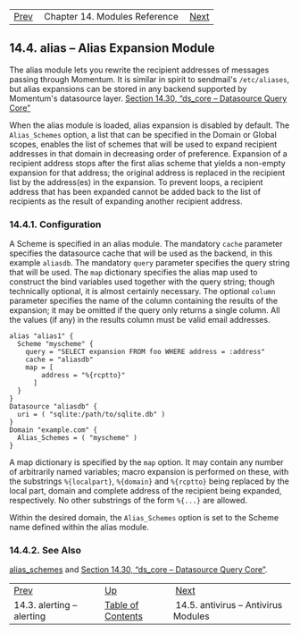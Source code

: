 |     |     |     |
| --- | --- | --- |
| [Prev](modules.alerting)  | Chapter 14. Modules Reference |  [Next](modules.antivirus.php) |

## 14.4. alias – Alias Expansion Module

<a class="indexterm" name="idp17659728"></a>

The alias module lets you rewrite the recipient addresses of messages passing through Momentum. It is similar in spirit to sendmail's `/etc/aliases`, but alias expansions can be stored in any backend supported by Momentum's datasource layer. [Section 14.30, “ds_core – Datasource Query Core”](modules.ds_core "14.30. ds_core – Datasource Query Core")

When the alias module is loaded, alias expansion is disabled by default. The `Alias_Schemes` option, a list that can be specified in the Domain or Global scopes, enables the list of schemes that will be used to expand recipient addresses in that domain in decreasing order of preference. Expansion of a recipient address stops after the first alias scheme that yields a non-empty expansion for that address; the original address is replaced in the recipient list by the address(es) in the expansion. To prevent loops, a recipient address that has been expanded cannot be added back to the list of recipients as the result of expanding another recipient address.

### 14.4.1. Configuration

A Scheme is specified in an alias module. The mandatory `cache` parameter specifies the datasource cache that will be used as the backend, in this example `aliasdb`. The mandatory `query` parameter specifies the query string that will be used. The `map` dictionary specifies the alias map used to construct the bind variables used together with the query string; though technically optional, it is almost certainly necessary. The optional `column` parameter specifies the name of the column containing the results of the expansion; it may be omitted if the query only returns a single column. All the values (if any) in the results column must be valid email addresses.

```
alias "alias1" {
  Scheme "myscheme" {
    query = "SELECT expansion FROM foo WHERE address = :address"
    cache = "aliasdb"
    map = [
        address = "%{rcptto}"
      ]
  }
}
Datasource "aliasdb" {
  uri = ( "sqlite:/path/to/sqlite.db" )
}
Domain "example.com" {
  Alias_Schemes = ( "myscheme" )
}
```

A map dictionary is specified by the `map` option. It may contain any number of arbitrarily named variables; macro expansion is performed on these, with the substrings `%{localpart}`, `%{domain}` and `%{rcptto}` being replaced by the local part, domain and complete address of the recipient being expanded, respectively. No other substrings of the form `%{...}` are allowed.

Within the desired domain, the `Alias_Schemes` option is set to the Scheme name defined within the alias module.

### 14.4.2. See Also

[alias_schemes](conf.ref.alias_schemes "alias_schemes") and [Section 14.30, “ds_core – Datasource Query Core”](modules.ds_core.php "14.30. ds_core – Datasource Query Core").

|     |     |     |
| --- | --- | --- |
| [Prev](modules.alerting)  | [Up](modules.php) |  [Next](modules.antivirus.php) |
| 14.3. alerting – alerting  | [Table of Contents](index) |  14.5. antivirus – Antivirus Modules |
